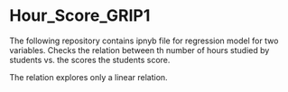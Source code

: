 # Hour_Score_GRIP1

The following repository contains ipnyb file for regression model for two variables.
Checks the relation between th number of hours studied by students vs. the scores the students score.

The relation explores only a linear relation.
